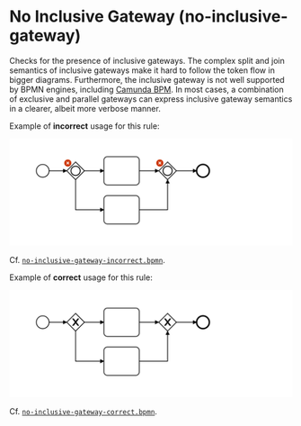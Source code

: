 # No Inclusive Gateway (no-inclusive-gateway)

Checks for the presence of inclusive gateways. The complex split and join semantics of inclusive gateways make it hard to follow the token flow in bigger diagrams. Furthermore, the inclusive gateway is not well supported by BPMN engines, including [Camunda BPM](https://docs.camunda.org/manual/latest/reference/bpmn20/gateways/inclusive-gateway/#camunda-specific-behavior). In most cases, a combination of exclusive and parallel gateways can express inclusive gateway semantics in a clearer, albeit more verbose manner.

Example of __incorrect__ usage for this rule:

![Incorrect usage example](./examples/no-inclusive-gateway-incorrect.png)

Cf. [`no-inclusive-gateway-incorrect.bpmn`](./examples/no-inclusive-gateway-incorrect.bpmn).


Example of __correct__ usage for this rule:

![Correct usage example](./examples/no-inclusive-gateway-correct.png)

Cf. [`no-inclusive-gateway-correct.bpmn`](./examples/no-inclusive-gateway-correct.bpmn).
